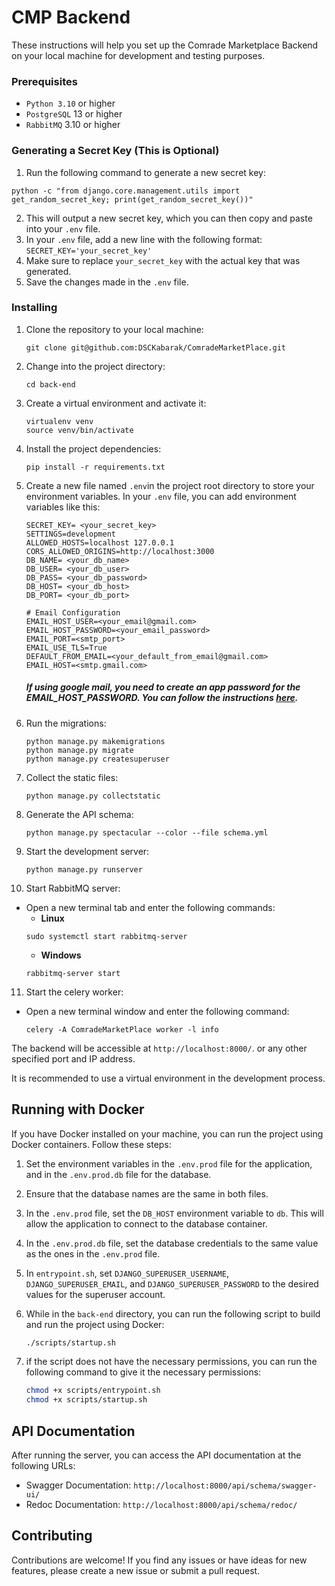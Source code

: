 # CMP Backend
These instructions will help you set up the Comrade Marketplace Backend on your local machine for development and testing purposes.

### Prerequisites
- `Python 3.10` or higher
- `PostgreSQL` 13 or higher
- `RabbitMQ` 3.10 or higher

### Generating a Secret Key (This is Optional)
1. Run the following command to generate a new secret key:
```
python -c "from django.core.management.utils import get_random_secret_key; print(get_random_secret_key())"
```
2. This will output a new secret key, which you can then copy and paste into your `.env` file.
3. In your `.env` file, add a new line with the following format: `SECRET_KEY='your_secret_key'`
4. Make sure to replace `your_secret_key` with the actual key that was generated.
5. Save the changes made in the `.env` file.
### Installing
1. Clone the repository to your local machine:
    ```
    git clone git@github.com:DSCKabarak/ComradeMarketPlace.git
    ```
2. Change into the project directory:
    ```
    cd back-end
    ```
3. Create a virtual environment and activate it:
    ```linux
    virtualenv venv
    source venv/bin/activate
    ```
4. Install the project dependencies:
    ```
    pip install -r requirements.txt
    ```
5. Create a new file named `.env`in the project root directory to store your environment variables. In your `.env` file, you can add environment variables like this:
    ```
    SECRET_KEY= <your_secret_key>
    SETTINGS=development
    ALLOWED_HOSTS=localhost 127.0.0.1
    CORS_ALLOWED_ORIGINS=http://localhost:3000
    DB_NAME= <your_db_name>
    DB_USER= <your_db_user>
    DB_PASS= <your_db_password>
    DB_HOST= <your_db_host>
    DB_PORT= <your_db_port>
    
    # Email Configuration
    EMAIL_HOST_USER=<your_email@gmail.com>
    EMAIL_HOST_PASSWORD=<your_email_password>
    EMAIL_PORT=<smtp_port>
    EMAIL_USE_TLS=True
    DEFAULT_FROM_EMAIL=<your_default_from_email@gmail.com>
    EMAIL_HOST=<smtp.gmail.com>
    ```

    ##### If using google mail, you need to create an app password for the EMAIL_HOST_PASSWORD. You can follow the instructions [here](https://support.google.com/accounts/answer/185833?hl=en).

6. Run the migrations:
    ``` 
    python manage.py makemigrations
    python manage.py migrate
    python manage.py createsuperuser
    ```

7. Collect the static files:
    ```
    python manage.py collectstatic
    ```

8. Generate the API schema:
    ```
    python manage.py spectacular --color --file schema.yml
    ```

9. Start the development server:
    ```
    python manage.py runserver
    ```
10. Start RabbitMQ server:
- Open a new terminal tab and enter the following commands:
    - **Linux** 
    ```
    sudo systemctl start rabbitmq-server
    ```
    - **Windows**
    ```
    rabbitmq-server start
    ```
11. Start the celery worker:
 - Open a new terminal window and enter the following command:
    ```
    celery -A ComradeMarketPlace worker -l info
    ```

The backend will be accessible at `http://localhost:8000/`. or any other specified port and IP address.

It is recommended to use a virtual environment in the development process.


## Running with Docker
If you have Docker installed on your machine, you can run the project using Docker containers. Follow these steps:

1. Set the environment variables in the `.env.prod` file for the application, and in the `.env.prod.db` file for the database.
   
2. Ensure that the database names are the same in both files.
   
3. In the `.env.prod` file, set the `DB_HOST` environment variable to `db`. This will allow the application to connect to the database container.
   
4. In the `.env.prod.db` file, set the database credentials to the same value as the ones in the `.env.prod` file.
   
5. In `entrypoint.sh`, set  `DJANGO_SUPERUSER_USERNAME`, `DJANGO_SUPERUSER_EMAIL`, and `DJANGO_SUPERUSER_PASSWORD` to the desired values for the superuser account.
   
6. While in the `back-end` directory, you can run the following script to build and run the project using Docker:

    ```bash
    ./scripts/startup.sh
    ```

7. if the script does not have the necessary permissions, you can run the following command to give it the necessary permissions:

    ```bash
    chmod +x scripts/entrypoint.sh
    chmod +x scripts/startup.sh
    ```

## API Documentation
After running the server, you can access the API documentation at the following URLs:
- Swagger Documentation: `http://localhost:8000/api/schema/swagger-ui/`
- Redoc Documentation: `http://localhost:8000/api/schema/redoc/`


## Contributing
Contributions are welcome! If you find any issues or have ideas for new features, please create a new issue or submit a pull request.
